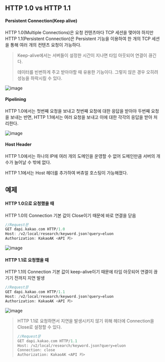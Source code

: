 ## HTTP 1.0 vs HTTP 1.1
#### Persistent Connection(Keep alive)
HTTP 1.0(Multiple Connections)은 요청 컨텐츠마다 TCP 세션을 맺어야 하지만 HTTP 1.1(Persistent Connection)은 Persistent 기능을 이용하여 한 개의 TCP 세션을 통해 여러 개의 컨텐츠 요청이 가능하다.
> Keep-alive에서는 서버들이 설정한 시간이 지나면 타임 아웃되어 연결이 끊긴다.
>
> 데이터를 빈번하게 주고 받아야할 때 유용한 기능이다. 그렇지 않은 경우 오히려 성능을 하락시킬 수 있다.

![image](https://user-images.githubusercontent.com/64197428/134464765-9516edb7-a69f-437a-9e8e-d7860287ed0e.png)

#### Pipelining
HTTP 1.0에서는 첫번째 요청을 보내고 첫번째 요청에 대한 응답을 받아야 두번째 요청을 보내는 반면, HTTP 1.1에서는 여러 요청을 보내고 이에 대한 각각의 응답을 받아 처리한다.

![image](https://user-images.githubusercontent.com/64197428/134465275-99afadb7-23c2-480d-a6bb-45659013b629.png)

#### Host Header
HTTP 1.0에서는 하나의 IP에 여러 개의 도메인을 운영할 수 없어 도메인만큼 서버의 개수가 늘어날 수 밖에 없다.

HTTP 1.1에서는 Host 헤더를 추가하여 버츄얼 호스팅이 가능해졌다.

## 예제
#### HTTP 1.0으로 요청했을 때
HTTP 1.0의 Connection 기본 값이 Close이기 때문에 바로 연결을 닫음
```c
//Request문
GET dapi.kakao.com HTTP/1.0
Host: /v2/local/research/keyword.json?query=eluon
Authorization: KakaoAK <API 키>
```
![image](https://user-images.githubusercontent.com/64197428/134467737-320a2871-91f5-400a-901d-72034f68bb99.png)

#### HTTP 1.1로 요청했을 때
HTTP 1.1의 Connection 기본 값이 keep-alive이기 때문에 타임 아웃되어 연결이 끊기기 전까지 지연 발생 
```c
//Request문
GET dapi.kakao.com HTTP/1.1
Host: /v2/local/research/keyword.json?query=eluon
Authorization: KakaoAK <API 키>
```
![image](https://user-images.githubusercontent.com/64197428/134467871-4f56097f-7ef2-457d-aca7-8b04a1713fb9.png)
> HTTP 1.1로 요청하면서 지연을 발생시키지 않기 위해 헤더에 Connection을 Close로 설정할 수 있다.
> ```c
> //Request문
> GET dapi.kakao.com HTTP/1.1
> Host: /v2/local/research/keyword.json?query=eluon
> Connection: close
> Authorization: KakaoAK <API 키>
> ```
